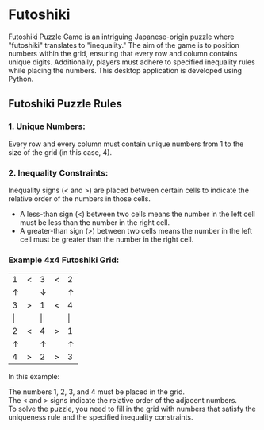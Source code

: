 # Futoshiki
<!DOCTYPE html>
<html>
<head>
    
</head>
<body>
<p>Futoshiki Puzzle Game is an intriguing Japanese-origin puzzle where "futoshiki" translates to "inequality." The aim of the game is to position numbers within the grid, ensuring that every row and column contains unique digits. Additionally, players must adhere to specified inequality rules while placing the numbers. This desktop application is developed using Python.
</p>
<h2>Futoshiki Puzzle Rules</h2>

<h3>1. Unique Numbers:</h3>
<p>Every row and every column must contain unique numbers from 1 to the size of the grid (in this case, 4).</p>

<h3>2. Inequality Constraints:</h3>
<p>
    Inequality signs (< and >) are placed between certain cells to indicate the relative order of the numbers in those cells.
    <ul>
        <li>A less-than sign (<) between two cells means the number in the left cell must be less than the number in the right cell.</li>
        <li>A greater-than sign (>) between two cells means the number in the left cell must be greater than the number in the right cell.</li>
    </ul>
</p>

<h3>Example 4x4 Futoshiki Grid:</h3>

<table>
    <tr>
        <td>1</td>
        <td>&lt;</td>
        <td>3</td>
        <td>&lt;</td>
        <td>2</td>
    </tr>
    <tr>
        <td>&uarr;</td>
        <td></td>
        <td>&darr;</td>
        <td></td>
        <td>&uarr;</td>
    </tr>
    <tr>
        <td>3</td>
        <td>&gt;</td>
        <td>1</td>
        <td>&lt;</td>
        <td>4</td>
    </tr>
    <tr>
        <td>|</td>
        <td></td>
        <td>|</td>
        <td></td>
        <td>|</td>
    </tr>
    <tr>
        <td>2</td>
        <td>&lt;</td>
        <td>4</td>
        <td>&gt;</td>
        <td>1</td>
    </tr>
    <tr>
        <td>&uarr;</td>
        <td></td>
        <td>&uarr;</td>
        <td></td>
        <td>&uarr;</td>
    </tr>
    <tr>
        <td>4</td>
        <td>&gt;</td>
        <td>2</td>
        <td>&gt;</td>
        <td>3</td>
    </tr>
</table>
<p>In this example:<br>

The numbers 1, 2, 3, and 4 must be placed in the grid.<br>
The < and > signs indicate the relative order of the adjacent numbers.<br>
To solve the puzzle, you need to fill in the grid with numbers that satisfy the uniqueness rule and the specified inequality constraints.</p>
</body>
</html>
